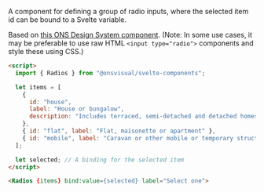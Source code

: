 A component for defining a group of radio inputs, where the selected item id can be bound to a Svelte variable.

Based on [this ONS Design System component](https://service-manual.ons.gov.uk/design-system/components/radios). (Note: In some use cases, it may be preferable to use raw HTML `<input type="radio">` components and style these using CSS.)

<!-- prettier-ignore -->
```html
<script>
  import { Radios } from "@onsvisual/svelte-components";

  let items = [
    {
      id: "house",
      label: "House or bungalow",
      description: "Includes terraced, semi-detached and detached homes.",
    },
    { id: "flat", label: "Flat, maisonette or apartment" },
    { id: "mobile", label: "Caravan or other mobile or temporary structure" },
  ];

  let selected; // A binding for the selected item
</script>

<Radios {items} bind:value={selected} label="Select one">
```

